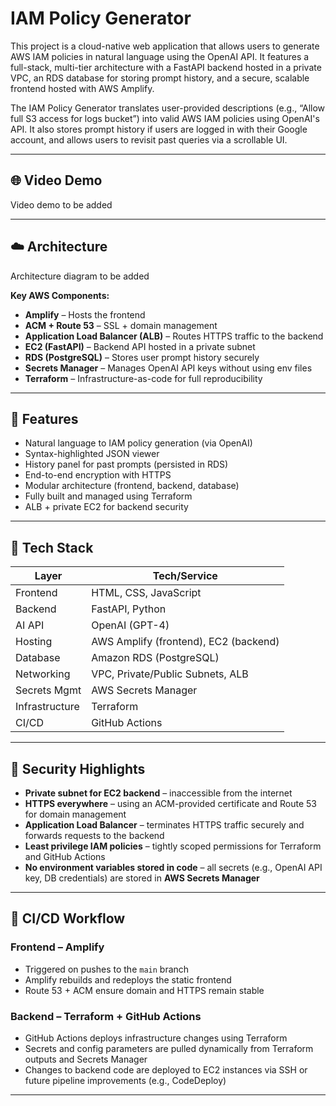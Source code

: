 # IAM Policy Generator

This project is a cloud-native web application that allows users to generate AWS IAM policies in natural language using the OpenAI API. It features a full-stack, multi-tier architecture with a FastAPI backend hosted in a private VPC, an RDS database for storing prompt history, and a secure, scalable frontend hosted with AWS Amplify.

The IAM Policy Generator translates user-provided descriptions (e.g., “Allow full S3 access for logs bucket”) into valid AWS IAM policies using OpenAI's API. It also stores prompt history if users are logged in with their Google account, and allows users to revisit past queries via a scrollable UI.

---

## 🌐 Video Demo

Video demo to be added

---

## ☁️ Architecture

Architecture diagram to be added

**Key AWS Components:**
- **Amplify** – Hosts the frontend
- **ACM + Route 53** – SSL + domain management
- **Application Load Balancer (ALB)** – Routes HTTPS traffic to the backend
- **EC2 (FastAPI)** – Backend API hosted in a private subnet
- **RDS (PostgreSQL)** – Stores user prompt history securely
- **Secrets Manager** – Manages OpenAI API keys without using env files
- **Terraform** – Infrastructure-as-code for full reproducibility

---

## 🚀 Features

- Natural language to IAM policy generation (via OpenAI)
- Syntax-highlighted JSON viewer
- History panel for past prompts (persisted in RDS)
- End-to-end encryption with HTTPS
- Modular architecture (frontend, backend, database)
- Fully built and managed using Terraform
- ALB + private EC2 for backend security

---

## 🧰 Tech Stack

| Layer        | Tech/Service                         |
|--------------|--------------------------------------|
| Frontend     | HTML, CSS, JavaScript                |
| Backend      | FastAPI, Python                      |
| AI API       | OpenAI (GPT-4)                       |
| Hosting      | AWS Amplify (frontend), EC2 (backend)|
| Database     | Amazon RDS (PostgreSQL)              |
| Networking   | VPC, Private/Public Subnets, ALB     |
| Secrets Mgmt | AWS Secrets Manager                  |
| Infrastructure | Terraform                          |
| CI/CD        | GitHub Actions                       |

---

## 🔐 Security Highlights

- **Private subnet for EC2 backend** – inaccessible from the internet
- **HTTPS everywhere** – using an ACM-provided certificate and Route 53 for domain management
- **Application Load Balancer** – terminates HTTPS traffic securely and forwards requests to the backend
- **Least privilege IAM policies** – tightly scoped permissions for Terraform and GitHub Actions
- **No environment variables stored in code** – all secrets (e.g., OpenAI API key, DB credentials) are stored in **AWS Secrets Manager**

---

## 🔄 CI/CD Workflow

### Frontend – Amplify
- Triggered on pushes to the `main` branch
- Amplify rebuilds and redeploys the static frontend
- Route 53 + ACM ensure domain and HTTPS remain stable

### Backend – Terraform + GitHub Actions
- GitHub Actions deploys infrastructure changes using Terraform
- Secrets and config parameters are pulled dynamically from Terraform outputs and Secrets Manager
- Changes to backend code are deployed to EC2 instances via SSH or future pipeline improvements (e.g., CodeDeploy)

---

